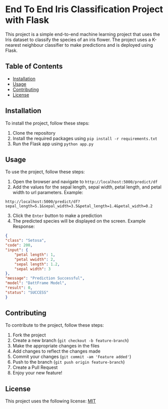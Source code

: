 # End To End Iris Classification Project with Flask

This project is a simple end-to-end machine learning project that uses the Iris dataset to classify the species of an iris flower. The project uses a K-nearest neighbour classifier to make predictions and is deployed using Flask.

## Table of Contents

- [Installation](#installation)
- [Usage](#usage)
- [Contributing](#contributing)
- [License](#license)

## Installation

To install the project, follow these steps:
1. Clone the repository
2. Install the required packages using `pip install -r requirements.txt`
3. Run the Flask app using `python app.py`

## Usage


To use the project, follow these steps:
1. Open the browser and navigate to `http://localhost:5000/predict/df`
2. Add the values for the sepal length, sepal width, petal length, and petal width to url parameters. Example: 
```
http://localhost:5000/predict/df?sepal_length=5.1&sepal_width=3.5&petal_length=1.4&petal_width=0.2
```
3. Click the `Enter` button to make a prediction
4. The predicted species will be displayed on the screen. Example Response: 
```json
{
"class": "Setosa",
"code": 200,
"input": {
    "petal length": 1,
    "petal wwidth": 2,
    "sepal length": 1.2,
    "sepal width": 3
},
"message": "Prediction Successful",
"model": "DattFrame Model",
"result": 0,
"status": "SUCCESS"
}
```


## Contributing

To contribute to the project, follow these steps:
1. Fork the project
2. Create a new branch (`git checkout -b feature-branch`)
3. Make the appropriate changes in the files
4. Add changes to reflect the changes made
5. Commit your changes (`git commit -am 'Feature added'`)
6. Push to the branch (`git push origin feature-branch`)
7. Create a Pull Request
8. Enjoy your new feature!

## License

This project uses the following license: [MIT](LICENSE)
